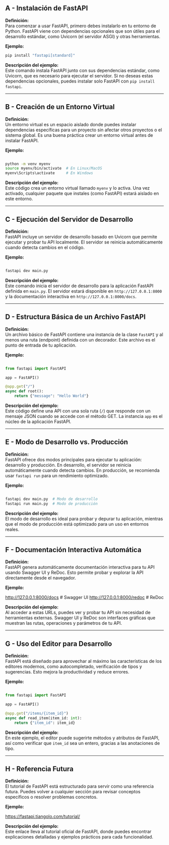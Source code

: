 ## A - Instalación de FastAPI

**Definición:**  
Para comenzar a usar FastAPI, primero debes instalarlo en tu entorno de Python. FastAPI viene con dependencias opcionales que son útiles para el desarrollo estándar, como Uvicorn (el servidor ASGI) y otras herramientas.

**Ejemplo:**

```bash
pip install "fastapi[standard]"
```

**Descripción del ejemplo:**  
Este comando instala FastAPI junto con sus dependencias estándar, como Uvicorn, que es necesario para ejecutar el servidor. Si no deseas estas dependencias opcionales, puedes instalar solo FastAPI con `pip install fastapi`.

---

## B - Creación de un Entorno Virtual

**Definición:**  
Un entorno virtual es un espacio aislado donde puedes instalar dependencias específicas para un proyecto sin afectar otros proyectos o el sistema global. Es una buena práctica crear un entorno virtual antes de instalar FastAPI.

**Ejemplo:**

```bash

python -m venv myenv
source myenv/bin/activate  # En Linux/MacOS
myenv\Scripts\activate     # En Windows
```

**Descripción del ejemplo:**  
Este código crea un entorno virtual llamado `myenv` y lo activa. Una vez activado, cualquier paquete que instales (como FastAPI) estará aislado en este entorno.

---

## C - Ejecución del Servidor de Desarrollo

**Definición:**  
FastAPI incluye un servidor de desarrollo basado en Uvicorn que permite ejecutar y probar tu API localmente. El servidor se reinicia automáticamente cuando detecta cambios en el código.

**Ejemplo:**

```bash

fastapi dev main.py
```

**Descripción del ejemplo:**  
Este comando inicia el servidor de desarrollo para la aplicación FastAPI definida en `main.py`. El servidor estará disponible en `http://127.0.0.1:8000` y la documentación interactiva en `http://127.0.0.1:8000/docs`.

---

## D - Estructura Básica de un Archivo FastAPI

**Definición:**  
Un archivo básico de FastAPI contiene una instancia de la clase `FastAPI` y al menos una ruta (endpoint) definida con un decorador. Este archivo es el punto de entrada de tu aplicación.

**Ejemplo:**

```python

from fastapi import FastAPI

app = FastAPI()

@app.get("/")
async def root():
    return {"message": "Hello World"}
```

**Descripción del ejemplo:**  
Este código define una API con una sola ruta (`/`) que responde con un mensaje JSON cuando se accede con el método GET. La instancia `app` es el núcleo de la aplicación FastAPI.

---

## E - Modo de Desarrollo vs. Producción

**Definición:**  
FastAPI ofrece dos modos principales para ejecutar tu aplicación: desarrollo y producción. En desarrollo, el servidor se reinicia automáticamente cuando detecta cambios. En producción, se recomienda usar `fastapi run` para un rendimiento optimizado.

**Ejemplo:**

```bash

fastapi dev main.py  # Modo de desarrollo
fastapi run main.py  # Modo de producción
```

**Descripción del ejemplo:**  
El modo de desarrollo es ideal para probar y depurar tu aplicación, mientras que el modo de producción está optimizado para un uso en entornos reales.

---

## F - Documentación Interactiva Automática

**Definición:**  
FastAPI genera automáticamente documentación interactiva para tu API usando Swagger UI y ReDoc. Esto permite probar y explorar la API directamente desde el navegador.

**Ejemplo:**

http://127.0.0.1:8000/docs # Swagger UI
http://127.0.0.1:8000/redoc # ReDoc

**Descripción del ejemplo:**  
Al acceder a estas URLs, puedes ver y probar tu API sin necesidad de herramientas externas. Swagger UI y ReDoc son interfaces gráficas que muestran las rutas, operaciones y parámetros de tu API.

---

## G - Uso del Editor para Desarrollo

**Definición:**  
FastAPI está diseñado para aprovechar al máximo las características de los editores modernos, como autocompletado, verificación de tipos y sugerencias. Esto mejora la productividad y reduce errores.

**Ejemplo:**

```python

from fastapi import FastAPI

app = FastAPI()

@app.get("/items/{item_id}")
async def read_item(item_id: int):
    return {"item_id": item_id}
```

**Descripción del ejemplo:**  
En este ejemplo, el editor puede sugerirte métodos y atributos de FastAPI, así como verificar que `item_id` sea un entero, gracias a las anotaciones de tipo.

---

## H - Referencia Futura

**Definición:**  
El tutorial de FastAPI está estructurado para servir como una referencia futura. Puedes volver a cualquier sección para revisar conceptos específicos o resolver problemas concretos.

**Ejemplo:**

https://fastapi.tiangolo.com/tutorial/

**Descripción del ejemplo:**  
Este enlace lleva al tutorial oficial de FastAPI, donde puedes encontrar explicaciones detalladas y ejemplos prácticos para cada funcionalidad.
